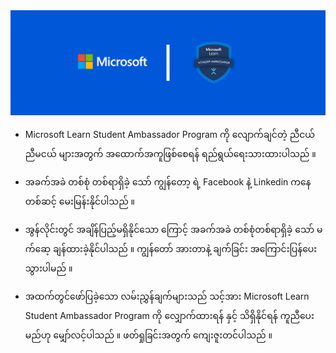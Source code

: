 <div align="center">
</div>
<img alt="Demo" src="/Home.jpg" />
<br/>

* Microsoft Learn Student Ambassador Program ကို လျောက်ချင်တဲ့ ညီငယ် ညီမငယ် များအတွက် အထောက်အကူဖြစ်စေရန် ရည်ရွယ်ရေးသားထားပါသည် ။

* အခက်အခဲ တစ်စုံ တစ်ရာရှိခဲ့ သော် ကျွန်တော့ ရဲ့ Facebook နဲ့ Linkedin ကနေတစ်ဆင့် မေးမြန်းနိုင်ပါသည် ။
 
* အွန်လိုင်းတွင် အချိန်ပြည့်မရှိနိုင်သော‌ ကြောင့် အခက်အခဲ တစ်စုံတစ်ရာရှိခဲ့ သော် မက်ဆေ့ ချန်ထားခဲ့နိုင်ပါသည် ။ ကျွန်တော် အားတာနဲ့ ချက်ခြင်း အကြောင်းပြန်ပေးသွားပါမည် ။

* အထက်တွင်ဖော်ပြခဲ့သော လမ်းညွှန်ချက်များသည် သင့်အား Microsoft Learn Student Ambassador Program ကို လျှောက်ထားရန် နှင့် သိရှိနိုင်ရန် ကူညီပေးမည်ဟု မျှော်လင့်ပါသည် ။ ဖတ်ရှုခြင်းအတွက် ကျေးဇူးတင်ပါသည် ။
